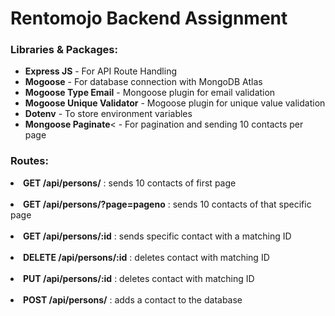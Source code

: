 <h1>Rentomojo Backend Assignment</h1>

<h3><b>Libraries & Packages:</b></h3>
<ul>
  <li><b>Express JS</b> - For API Route Handling</li>
  <li><b>Mogoose</b> - For database connection with MongoDB Atlas</li>
  <li><b>Mogoose Type Email</b> - Mongoose plugin for email validation</li>
  <li><b>Mogoose Unique Validator</b> - Mogoose plugin for unique value validation</li>
  <li><b>Dotenv</b> - To store environment variables</li>
  <li><b>Mongoose Paginate</b>< - For pagination and sending 10 contacts per page</li>
</ul>

<h3><b>Routes:</b></h3>

<li><b>GET /api/persons/</b> : sends 10 contacts of first page</li>
&nbsp;
<li><b>GET /api/persons/?page=pageno</b> : sends 10 contacts of that specific page</li>
&nbsp;
<li><b>GET /api/persons/:id</b> : sends specific contact with a matching ID</li>
&nbsp;
<li><b>DELETE /api/persons/:id</b> : deletes contact with matching ID</li>
&nbsp;
<li><b>PUT /api/persons/:id</b> : deletes contact with matching ID</li>
&nbsp;
<li><b>POST /api/persons/</b> : adds a contact to the database</li>
